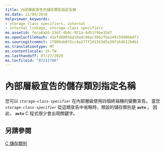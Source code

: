 ```yaml
---
title: 內部層級宣告的儲存類別指定名稱
ms.date: 11/04/2016
helpviewer_keywords:
- storage class specifiers, internal
- internal linkage, storage-class specifiers
ms.assetid: feca8ab5-23df-4b6c-921a-4d51f9be35d7
ms.openlocfilehash: 41efdd0016d10a9c96ac3bb2fbe249c5990b6df1
ms.sourcegitcommit: 1f009ab0f2cc4a177f2d1353d5a38f164612bdb1
ms.translationtype: MT
ms.contentlocale: zh-TW
ms.lasthandoff: 07/27/2020
ms.locfileid: "87211706"
---
```

# <a name="storage-class-specifiers-for-internal-level-declarations"></a>內部層級宣告的儲存類別指定名稱

您可以 *`storage-class-specifier`* 在內部層級使用四個終端機的變數宣告。 當您 *`storage-class-specifier`* 從這類宣告中省略時，預設的儲存類別是 **`auto`** 。 因此， **`auto`** C 程式很少會出現關鍵字。

## <a name="see-also"></a>另請參閱

[C 儲存類別](../c-language/c-storage-classes.md)
